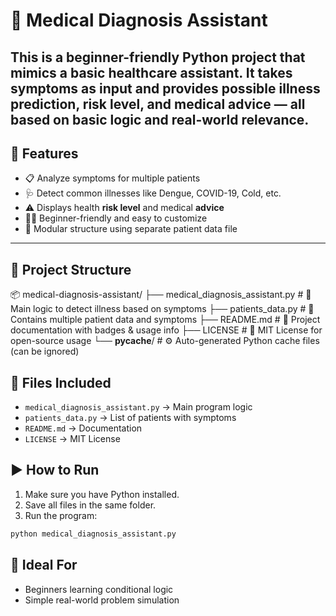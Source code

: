 # 🏥 Medical Diagnosis Assistant

This is a beginner-friendly Python project that mimics a basic healthcare assistant. It takes symptoms as input and provides possible illness prediction, risk level, and medical advice — all based on basic logic and real-world relevance.
---
## 📌 Features

- 📋 Analyze symptoms for multiple patients  
- 🩺 Detect common illnesses like Dengue, COVID-19, Cold, etc.  
- ⚠️ Displays health **risk level** and medical **advice**  
- 👩‍💻 Beginner-friendly and easy to customize  
- 🔁 Modular structure using separate patient data file  

---

## 📁 Project Structure
📦 medical-diagnosis-assistant/
├── medical_diagnosis_assistant.py   # 💉 Main logic to detect illness based on symptoms
├── patients_data.py                 # 👥 Contains multiple patient data and symptoms
├── README.md                        # 📘 Project documentation with badges & usage info
├── LICENSE                          # 📄 MIT License for open-source usage
└── __pycache__/                     # ⚙️ Auto-generated Python cache files (can be ignored)

## 📁 Files Included

- `medical_diagnosis_assistant.py` → Main program logic
- `patients_data.py` → List of patients with symptoms
- `README.md` → Documentation
- `LICENSE` → MIT License

## ▶️ How to Run

1. Make sure you have Python installed.
2. Save all files in the same folder.
3. Run the program:
```bash
python medical_diagnosis_assistant.py
```

## 🎯 Ideal For

- Beginners learning conditional logic
- Simple real-world problem simulation
